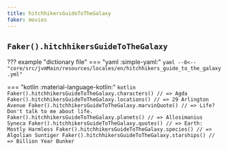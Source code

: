 ```yaml
---
title: hitchhikersGuideToTheGalaxy
faker: movies
---
```


## `Faker().hitchhikersGuideToTheGalaxy`

??? example "dictionary file"
    === "yaml :simple-yaml:"
        ```yaml
        --8<-- "core/src/jvmMain/resources/locales/en/hitchhikers_guide_to_the_galaxy.yml"
        ```

=== "kotlin :material-language-kotlin:"
    ```kotlin
    Faker().hitchhikersGuideToTheGalaxy.characters() // => Agda
    Faker().hitchhikersGuideToTheGalaxy.locations() // => 29 Arlington Avenue
    Faker().hitchhikersGuideToTheGalaxy.marvinQuote() // => Life? Don't talk to me about life.
    Faker().hitchhikersGuideToTheGalaxy.planets() // => Allosimanius Syneca
    Faker().hitchhikersGuideToTheGalaxy.quotes() // => Earth: Mostly Harmless
    Faker().hitchhikersGuideToTheGalaxy.species() // => Algolian Suntiger
    Faker().hitchhikersGuideToTheGalaxy.starships() // => Billion Year Bunker
    ```
